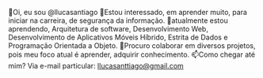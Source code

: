 👋Oi, eu sou @llucasantiago
👀Estou interessado, em aprender muito, para iniciar na carreira, de segurança da informação.
🌱atualmente estou aprendendo, Arquitetura de software, Desenvolvimento Web, Desenvolvimento de Aplicativos Móveis Híbrido, Estrita de Dados e Programação Orientada a Objeto.
💞️Procuro colaborar em diversos projetos, pois meu foco atual é aprender, adquirir conhecimento.
📫Como chegar até mim? Via e-mail particular: llucasanttiago@gmail.com

<!---
llucasanttiago/llucasanttiago is a ✨ special ✨ repository because its `README.md` (this file) appears on your GitHub profile.
You can click the Preview link to take a look at your changes.
--->
